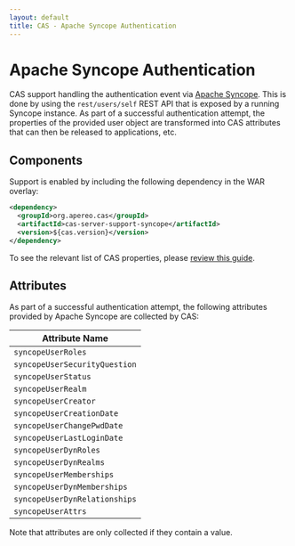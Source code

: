 ```yaml
---
layout: default
title: CAS - Apache Syncope Authentication
---
```


# Apache Syncope Authentication

CAS support handling the authentication event via [Apache Syncope](http://syncope.apache.org/). This is done by using the `rest/users/self` REST API that is exposed by a running Syncope instance. As part of a successful authentication attempt, the properties of the provided user object are transformed into CAS attributes that can then be released to applications, etc.


## Components

Support is enabled by including the following dependency in the WAR overlay:

```xml
<dependency>
  <groupId>org.apereo.cas</groupId>
  <artifactId>cas-server-support-syncope</artifactId>
  <version>${cas.version}</version>
</dependency>
```

To see the relevant list of CAS properties, please [review this guide](Configuration-Properties.html#syncope-authentication).

## Attributes

As part of a successful authentication attempt, the following attributes provided by Apache Syncope are collected by CAS:

| Attribute Name             
|---------------------------------------------------------
| `syncopeUserRoles`
| `syncopeUserSecurityQuestion`
| `syncopeUserStatus`
| `syncopeUserRealm`
| `syncopeUserCreator`
| `syncopeUserCreationDate`
| `syncopeUserChangePwdDate`
| `syncopeUserLastLoginDate`
| `syncopeUserDynRoles`
| `syncopeUserDynRealms`
| `syncopeUserMemberships`
| `syncopeUserDynMemberships`
| `syncopeUserDynRelationships`
| `syncopeUserAttrs`

Note that attributes are only collected if they contain a value.